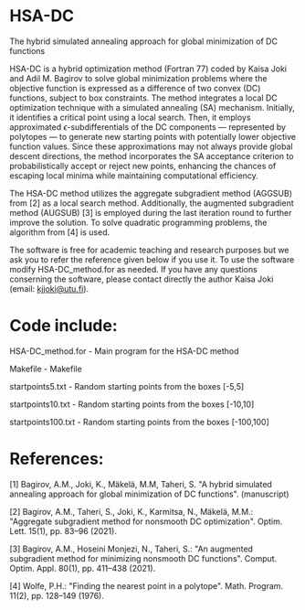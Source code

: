 # HSA-DC
The hybrid simulated annealing approach for global minimization of DC functions

HSA-DC is a hybrid optimization method (Fortran 77) coded by Kaisa Joki and Adil M. Bagirov to solve global minimization problems where the objective function is expressed as a difference of two convex (DC) functions, subject to box constraints. The method integrates a local DC optimization technique with a simulated annealing (SA) mechanism. Initially, it identifies a critical point using a local search. Then, it employs approximated $\epsilon$-subdifferentials of the DC components — represented by polytopes — to generate new starting points with potentially lower objective function values. Since these approximations may not always provide global descent directions, the method incorporates the SA acceptance criterion to probabilistically accept or reject new points, enhancing the chances of escaping local minima while maintaining computational efficiency.

The HSA-DC method utilizes the aggregate subgradient method (AGGSUB) from [2] as a local search method. Additionally, the augmented subgradient method (AUGSUB) [3] is employed during the last iteration round to further improve the solution. To solve quadratic programming problems, the algorithm from [4] is used.

The software is free for academic teaching and research purposes but we ask you to refer the reference given below if you use it. To use the software modify HSA-DC_method.for as needed. If you have any questions conserning the software, please contact directly the author Kaisa Joki (email: kjjoki@utu.fi).

# Code include:                                                                     
         
   HSA-DC_method.for    - Main program for the HSA-DC method           
                                                                                              
   Makefile             - Makefile       

   startpoints5.txt     - Random starting points from the boxes [-5,5]
   
   startpoints10.txt    - Random starting points from the boxes [-10,10]
   
   startpoints100.txt   - Random starting points from the boxes [-100,100]
   
   
# References:                                                                        
                                                                                              
[1] Bagirov, A.M., Joki, K., Mäkelä, M.M, Taheri, S. "A hybrid simulated annealing approach for global minimization of DC functions". (manuscript)

[2] Bagirov, A.M., Taheri, S., Joki, K., Karmitsa, N., Mäkelä, M.M.: "Aggregate subgradient method for nonsmooth DC optimization". Optim. Lett. 15(1), pp. 83–96 (2021).                                                   

[3] Bagirov, A.M., Hoseini Monjezi, N., Taheri, S.: "An augmented subgradient method for minimizing nonsmooth DC functions". Comput. Optim. Appl. 80(1), pp. 411–438 (2021).                                               

[4] Wolfe, P.H.: "Finding the nearest point in a polytope". Math. Program. 11(2), pp. 128–149 (1976). 
